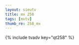 ```yaml
--- 
layout: sieutv
title: mx 258
tags: [mxtv]
thumb_re: 258_mx
---
```

{% include tvadv key="qt258" %} 
